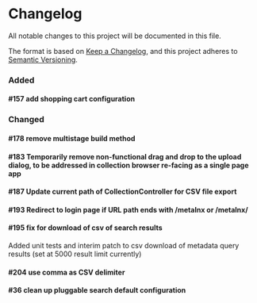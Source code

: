 # Changelog
All notable changes to this project will be documented in this file.

The format is based on [Keep a Changelog](https://keepachangelog.com/en/1.0.0/),
and this project adheres to [Semantic Versioning](https://semver.org/spec/v2.0.0.html).

### Added

#### #157 add shopping cart configuration

### Changed

#### #178 remove multistage build method

#### #183 Temporarily remove non-functional drag and drop to the upload dialog, to be addressed in collection browser re-facing as a single page app

#### #187 Update current path of CollectionController for CSV file export

#### #193 Redirect to login page if URL path ends with /metalnx or /metalnx/

#### #195 fix for download of csv of search results

Added unit tests and interim patch to csv download of metadata query results (set at 5000 result limit currently)

#### #204 use comma as CSV delimiter

#### #36  clean up pluggable search default configuration
